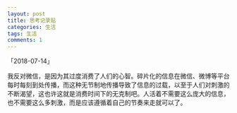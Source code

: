 ```yaml
---
layout: post
title: 思考记录贴 
categories: 生活 
tags: 生活
comments: 1
---
```






「2018-07-14」

我反对微信，是因为其过度消费了人们的心智。碎片化的信息在微信、微博等平台每时每刻到处传播，而这种无节制地传播导致了信息的过载，以至于人们对刺激的不断渴望，这也许这就是消费时间下的无克制吧。人活着不需要这么庞大的信息，也不需要这么多刺激，而是应该遵循着自己的节奏来走就可以了。